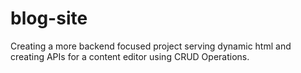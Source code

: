 # blog-site
Creating a more backend focused project serving dynamic html and creating APIs for a content editor using CRUD Operations.
